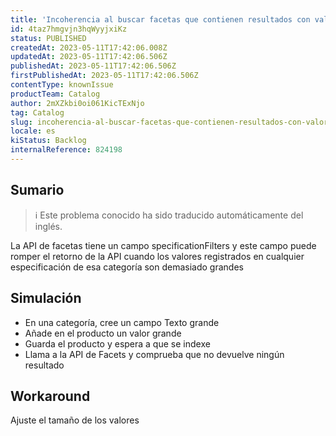 ```yaml
---
title: 'Incoherencia al buscar facetas que contienen resultados con valores de especificación grandes.'
id: 4taz7hmgvjn3hqWyyjxiKz
status: PUBLISHED
createdAt: 2023-05-11T17:42:06.008Z
updatedAt: 2023-05-11T17:42:06.506Z
publishedAt: 2023-05-11T17:42:06.506Z
firstPublishedAt: 2023-05-11T17:42:06.506Z
contentType: knownIssue
productTeam: Catalog
author: 2mXZkbi0oi061KicTExNjo
tag: Catalog
slug: incoherencia-al-buscar-facetas-que-contienen-resultados-con-valores-de-especificacion-grandes
locale: es
kiStatus: Backlog
internalReference: 824198
---
```


## Sumario

>ℹ️ Este problema conocido ha sido traducido automáticamente del inglés.


La API de facetas tiene un campo specificationFilters y este campo puede romper el retorno de la API cuando los valores registrados en cualquier especificación de esa categoría son demasiado grandes


##

## Simulación



- En una categoría, cree un campo Texto grande
- Añade en el producto un valor grande
- Guarda el producto y espera a que se indexe
- Llama a la API de Facets y comprueba que no devuelve ningún resultado



## Workaround


Ajuste el tamaño de los valores




